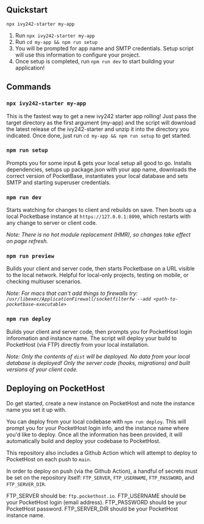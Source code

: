 ## Quickstart
```
npx ivy242-starter my-app
```

1. Run `npx ivy242-starter my-app`
2. Run `cd my-app && npm run setup`
3. You will be prompted for app name and SMTP credentials. Setup script will use this information to configure your project.
4. Once setup is completed, run `npm run dev` to start building your application!

## Commands

### `npx ivy242-starter my-app`

This is the fastest way to get a new ivy242 starter app rolling! Just pass the target directory as the first argument (my-app) and the script will download the latest release of the ivy242-starter and unzip it into the directory you indicated. Once done, just run `cd my-app && npm run setup` to get started. 

### `npm run setup`

Prompts you for some input & gets your local setup all good to go. Installs dependencies, setups up package.json with your app name, downloads the correct version of PocketBase, instantiates your local database and sets SMTP and starting superuser credentials.

### `npm run dev`

Starts watching for changes to client and rebuilds on save. Then boots up a local Pocketbase instance at `https://127.0.0.1:8090`, which restarts with any change to server or client code. 

_Note: There is no hot module replacement (HMR), so changes take effect on page refresh._

### `npm run preview`

Builds your client and server code, then starts Pocketbase on a URL visible to the local network. Helpful for local-only projects, testing on mobile, or checking multiuser scenarios.

_Note: For macs that can't add things to firewalls try:
`/usr/libexec/ApplicationFirewall/socketfilterfw --add <path-to-pocketbase-executable>`_

### `npm run deploy`

Builds your client and server code, then prompts you for PocketHost login inforomation and instance name. The script will deploy your build to PocketHost  (via FTP) directly from your local installation.

_Note: Only the contents of `dist` will be deployed. No data from your local database is deployed! Only the server code (hooks,  migrations) and built versions of your client code._

## Deploying on PocketHost

Do get started, create a new instance on PocketHost and note the instance name you set it up with.

You can deploy from your local codebase with `npm run deploy`. This will prompt you for your PocketHost login info, and the instance name where you'd like to deploy. Once all the information has been provided, it will automatically build and deploy your codebase to PocketHost.

This repository also includes a Github Action which will attempt to deploy to PocketHost on each push to `main`. 

In order to deploy on push (via the Github Action), a handful of secrets must be set on the repository itself: `FTP_SERVER`, `FTP_USERNAME`, `FTP_PASSWORD`, and `FTP_SERVER_DIR`. 

FTP_SERVER should be: `ftp.pockethost.io`.
FTP_USERNAME should be your PocketHost login (email address).
FTP_PASSWORD should be your PocketHost password.
FTP_SERVER_DIR should be your PocketHost instance name.